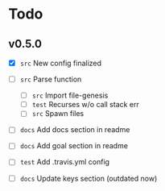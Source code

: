 # Todo

## v0.5.0

* [x] `src` New config finalized
* [ ] `src` Parse function

  * [ ] `src` Import file-genesis
  * [ ] `test` Recurses w/o call stack err
  * [ ] `src` Spawn files

* [ ] `docs` Add docs section in readme
* [ ] `docs` Add goal section in readme
* [ ] `test` Add .travis.yml config
* [ ] `docs` Update keys section (outdated now)
